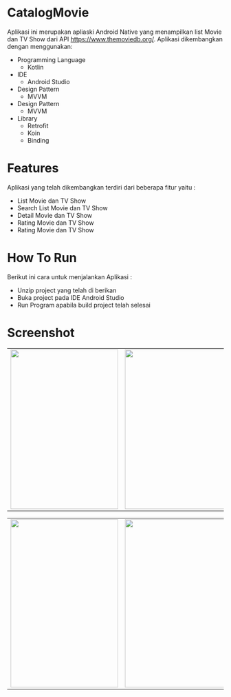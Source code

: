 # CatalogMovie

Aplikasi ini merupakan apliaski Android Native yang menampilkan list Movie dan TV Show dari API https://www.themoviedb.org/. Aplikasi dikembangkan dengan menggunakan:

<ul>
  <li>
    Programming Language
    <ul>
      <li>
        Kotlin
      </li>
    </ul>
   </li>
   <li>
    IDE
    <ul>
      <li>
        Android Studio
      </li>
    </ul>
   </li>
   <li>
      Design Pattern 
    <ul>
      <li>
        MVVM
      </li>
    </ul>
   </li>
   <li>
      Design Pattern 
    <ul>
      <li>
        MVVM
      </li>
    </ul>
   </li>
   <li>
      Library
    <ul>
      <li>
        Retrofit
      </li>
      <li>
        Koin
      </li>
      <li>
        Binding
      </li>
    </ul>
   </li>
</ul>

# Features

Aplikasi yang telah dikembangkan terdiri dari beberapa fitur yaitu :

<ul>
  <li>
    List Movie dan TV Show
  </li>
  <li>
    Search List Movie dan TV Show
  </li>
  <li>
    Detail Movie dan TV Show
  </li>
  <li>
    Rating Movie dan TV Show
  </li>
  <li>
    Rating Movie dan TV Show
  </li>
</ul>

# How To Run

Berikut ini cara untuk menjalankan Aplikasi :

<ul>
  <li>
    Unzip project yang telah di berikan
  </li>
  <li>
    Buka project pada IDE Android Studio
  </li>
  <li>
    Run Program apabila build project telah selesai
  </li>
</ul>

# Screenshot

<table style="width:100%">
    <tr>
      <td><img src="https://user-images.githubusercontent.com/94091611/157689829-5bb65dd9-9539-4e96-a8f0-ef6f40951743.jpg" data-canonical-src="https://user-images.githubusercontent.com/94091611/157689829-5bb65dd9-9539-4e96-a8f0-ef6f40951743.jpg" width="250" height="370" /></td>
      <td><img src="https://user-images.githubusercontent.com/94091611/157690009-d0e3c8f3-d862-4306-b177-146f2ccbdf2b.jpg" data-canonical-src="https://user-images.githubusercontent.com/94091611/157690009-d0e3c8f3-d862-4306-b177-146f2ccbdf2b.jpg" width="250" height="370" /></td>
      <td><img src="https://user-images.githubusercontent.com/94091611/157691007-dd0d9d5d-55de-4fb5-974e-3f597cf25407.jpg" data-canonical-src="https://user-images.githubusercontent.com/94091611/157691007-dd0d9d5d-55de-4fb5-974e-3f597cf25407.jpg" width="250" height="370" /></td>
      <td><img src="https://user-images.githubusercontent.com/94091611/157691124-f3488217-04fd-4b21-b17a-a0579fcb2748.jpg" data-canonical-src="https://user-images.githubusercontent.com/94091611/157691124-f3488217-04fd-4b21-b17a-a0579fcb2748.jpg" width="250" height="370" /></td>
    </tr>
</table>

<table style="width:100%">
    <tr>
      <td><img src="https://user-images.githubusercontent.com/94091611/157691455-6d6bef4d-c134-4e71-bc33-193967017ecb.jpg" data-canonical-src="https://user-images.githubusercontent.com/94091611/157691455-6d6bef4d-c134-4e71-bc33-193967017ecb.jpg" width="250" height="390" /></td>
      <td><img src="https://user-images.githubusercontent.com/94091611/157691529-663b43a1-2f73-45ff-a597-b8ffd383a5d3.jpg" data-canonical-src="https://user-images.githubusercontent.com/94091611/157691529-663b43a1-2f73-45ff-a597-b8ffd383a5d3.jpg" width="250" height="390" /></td>
      <td><img src="https://user-images.githubusercontent.com/94091611/157691708-fc0f553c-549b-423d-bc11-e29e56019189.jpg" data-canonical-src="https://user-images.githubusercontent.com/94091611/157691708-fc0f553c-549b-423d-bc11-e29e56019189.jpg" width="250" height="390" /></td>
    </tr>
</table>
